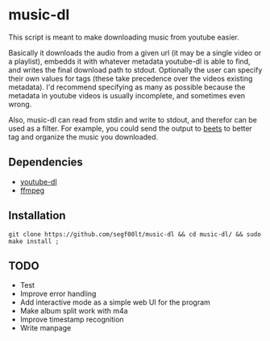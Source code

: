 # music-dl

This script is meant to make downloading music from youtube easier.

Basically it downloads the audio from a given url (it may be a single video or
a playlist), embedds it with whatever metadata youtube-dl is able to find, and
writes the final download path to stdout. Optionally the user can specify
their own values for tags (these take precedence over the videos existing
metadata). I'd recommend specifying as many as possible because the
metadata in youtube videos is usually incomplete, and sometimes even wrong.

Also, music-dl can read from stdin and write to stdout, and therefor can be
used as a filter. For example, you could send the output to
[beets](https://beets.io/) to better tag and organize the music you downloaded.

## Dependencies

- [youtube-dl](https://youtube-dl.org/)
- [ffmpeg](https://ffmpeg.org/)

## Installation

`git clone https://github.com/segf00lt/music-dl && cd music-dl/ && sudo make install ;`

## TODO

- Test
- Improve error handling
- Add interactive mode as a simple web UI for the program
- Make album split work with m4a
- Improve timestamp recognition
- Write manpage
